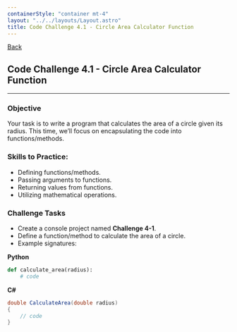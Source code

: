 ```yaml
---
containerStyle: "container mt-4"
layout: "../../layouts/Layout.astro"
title: Code Challenge 4.1 - Circle Area Calculator Function
---
```


<a href="/code-challenges/" class="btn btn-sm btn-outline-light mb-3">
  <i class="si-arrow-left"></i> Back
</a>

## Code Challenge 4.1 - Circle Area Calculator Function

---

### Objective

Your task is to write a program that calculates the area of a circle given its radius. This time, we’ll focus on encapsulating the code into functions/methods.

### Skills to Practice:

- Defining functions/methods.
- Passing arguments to functions.
- Returning values from functions.
- Utilizing mathematical operations.

### Challenge Tasks

- Create a console project named **Challenge 4-1**.
- Define a function/method to calculate the area of a circle.
- Example signatures:

**Python**

```py
def calculate_area(radius):
    # code
```

**C#**

```cs
double CalculateArea(double radius)
{
    // code
}
```